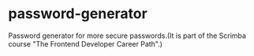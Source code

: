 # password-generator
Password generator for more secure passwords.(It is part of the Scrimba course "The Frontend Developer Career Path".)
